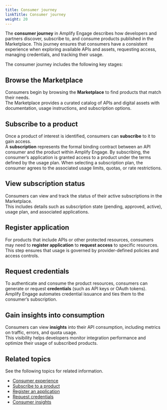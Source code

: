 ```yaml
---
title: Consumer journey
linkTitle: Consumer journey
weight: 20
---
```


The **consumer journey** in Amplify Engage describes how developers and partners discover, subscribe to, and consume products published in the Marketplace. This journey ensures that consumers have a consistent experience when exploring available APIs and assets, requesting access, managing credentials, and tracking their usage.

The consumer journey includes the following key stages:

## Browse the Marketplace

Consumers begin by browsing the **Marketplace** to find products that match their needs.  
The Marketplace provides a curated catalog of APIs and digital assets with documentation, usage instructions, and subscription options.

## Subscribe to a product

Once a product of interest is identified, consumers can **subscribe** to it to gain access.  
A **subscription** represents the formal binding contract between an API consumer and the product within Amplify Engage. By subscribing, the consumer’s application is granted access to a product under the terms defined by the usage plan. When selecting a subscription plan, the consumer agrees to the associated usage limits, quotas, or rate restrictions.

## View subscription status

Consumers can view and track the status of their active subscriptions in the Marketplace.  
This includes details such as subscription state (pending, approved, active), usage plan, and associated applications.

## Register application

For products that include APIs or other protected resources, consumers may need to **register application** to **request access** to specific resources.  
This step ensures that usage is governed by provider-defined policies and access controls.

## Request credentials

To authenticate and consume the product resources, consumers can generate or request **credentials** (such as API keys or OAuth tokens).  
Amplify Engage automates credential issuance and ties them to the consumer’s subscription.

## Gain insights into consumption

Consumers can view **insights** into their API consumption, including metrics on traffic, errors, and quota usage.  
This visibility helps developers monitor integration performance and optimize their usage of subscribed products.

## Related topics

See the following topics for related information.

* [Consumer experience](/docs/manage_marketplace/consumer_experience)
* [Subscribe to a product](/docs/manage_marketplace/consumer_experience/subscription_management/#create-a-new-subscription)
* [Register an application](/docs/manage_marketplace/consumer_experience/credential_management/#request-access-to-an-api)
* [Request credentials](/docs/manage_marketplace/consumer_experience/credential_management/#create-credentials)
* [Consumer insights](/docs/get_actionable_insights/consumer_insights)
